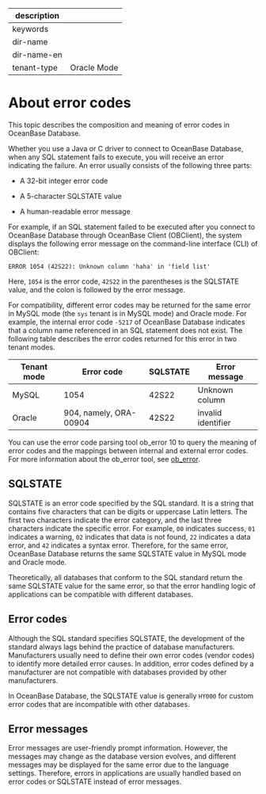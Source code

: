 |description||
|---|---|
|keywords||
|dir-name||
|dir-name-en||
|tenant-type|Oracle Mode|

# About error codes

This topic describes the composition and meaning of error codes in OceanBase Database.

Whether you use a Java or C driver to connect to OceanBase Database, when any SQL statement fails to execute, you will receive an error indicating the failure. An error usually consists of the following three parts:

* A 32-bit integer error code

* A 5-character SQLSTATE value

* A human-readable error message

For example, if an SQL statement failed to be executed after you connect to OceanBase Database through OceanBase Client (OBClient), the system displays the following error message on the command-line interface (CLI) of OBClient:

```shell
ERROR 1054 (42S22): Unknown column 'haha' in 'field list'
```

Here, `1054` is the error code, `42S22` in the parentheses is the SQLSTATE value, and the colon is followed by the error message.

For compatibility, different error codes may be returned for the same error in MySQL mode (the `sys` tenant is in MySQL mode) and Oracle mode. For example, the internal error code `-5217` of OceanBase Database indicates that a column name referenced in an SQL statement does not exist. The following table describes the error codes returned for this error in two tenant modes.

| Tenant mode | Error code | SQLSTATE | Error message |
|-----------------|-------------------|------------------|----------------------------|
| MySQL | 1054 | 42S22 | Unknown column |
| Oracle | 904, namely, ORA-00904 | 42S22 | invalid identifier |

You can use the error code parsing tool ob_error 10 to query the meaning of error codes and the mappings between internal and external error codes. For more information about the ob_error tool, see [ob_error](../../../../700.reference/1500.command-line-tools/100.manage/300.ob-error.md).

## SQLSTATE

SQLSTATE is an error code specified by the SQL standard. It is a string that contains five characters that can be digits or uppercase Latin letters. The first two characters indicate the error category, and the last three characters indicate the specific error. For example, `00` indicates success, `01` indicates a warning, `02` indicates that data is not found, `22` indicates a data error, and `42` indicates a syntax error. Therefore, for the same error, OceanBase Database returns the same SQLSTATE value in MySQL mode and Oracle mode.

Theoretically, all databases that conform to the SQL standard return the same SQLSTATE value for the same error, so that the error handling logic of applications can be compatible with different databases.

## Error codes

Although the SQL standard specifies SQLSTATE, the development of the standard always lags behind the practice of database manufacturers. Manufacturers usually need to define their own error codes (vendor codes) to identify more detailed error causes. In addition, error codes defined by a manufacturer are not compatible with databases provided by other manufacturers.

In OceanBase Database, the SQLSTATE value is generally `HY000` for custom error codes that are incompatible with other databases.

## Error messages

Error messages are user-friendly prompt information. However, the messages may change as the database version evolves, and different messages may be displayed for the same error due to the language settings. Therefore, errors in applications are usually handled based on error codes or SQLSTATE instead of error messages.